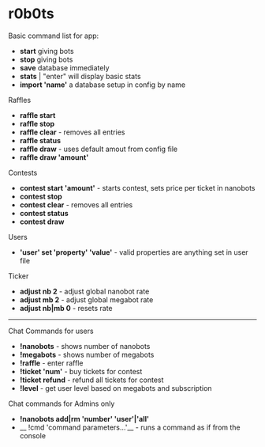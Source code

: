 r0b0ts
======

Basic command list for app:

 * __start__ giving bots
 * __stop__ giving bots
 * __save__ database immediately 
 * __stats__ | "enter" will display basic stats
 * __import 'name'__ a database setup in config by name
 
 
 Raffles
 
 * __raffle start__
 * __raffle stop__
 * __raffle clear__ - removes all entries
 * __raffle status__
 * __raffle draw__ - uses default amout from config file
 * __raffle draw 'amount'__
 
 
 Contests
 
 * __contest start 'amount'__ - starts contest, sets price per ticket in nanobots 
 * __contest stop__
 * __contest clear__ - removes all entries
 * __contest status__
 * __contest draw__
 
 
 Users
 
 * __'user' set 'property' 'value'__ - valid properties are anything set in user file
 
 
 Ticker
 
 * __adjust nb 2__ - adjust global nanobot rate
 * __adjust mb 2__ - adjust global megabot rate
 * __adjust nb|mb 0__ - resets rate


---

Chat Commands for users

* __!nanobots__ - shows number of nanobots
* __!megabots__ - shows number of megabots
* __!raffle__ - enter raffle
* __!ticket 'num'__ - buy tickets for contest
* __!ticket refund__ - refund all tickets for contest
* __!level__ - get user level based on megabots and subscription



Chat commands for Admins only

* __!nanobots add|rm 'number' 'user'|'all'__
* __ !cmd 'command parameters...'__ - runs a command as if from the console



